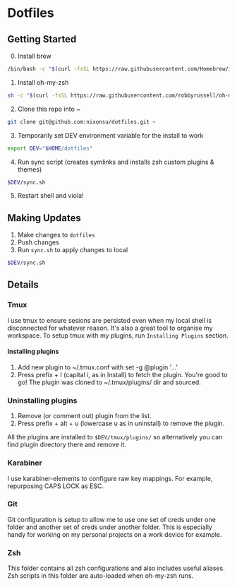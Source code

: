 # Dotfiles

## Getting Started

0. Install brew
```zsh
/bin/bash -c "$(curl -fsSL https://raw.githubusercontent.com/Homebrew/install/HEAD/install.sh)"
```

1. Install oh-my-zsh

```zsh
sh -c "$(curl -fsSL https://raw.githubusercontent.com/robbyrussell/oh-my-zsh/master/tools/install.sh)"
```

2. Clone this repo into ~
```zsh
git clone git@github.com:nixonsu/dotfiles.git ~
```

3. Temporarily set DEV environment variable for the install to work
```zsh
export DEV="$HOME/dotfiles"
```

4. Run sync script (creates symlinks and installs zsh custom plugins & themes)
```zsh
$DEV/sync.sh
```

5. Restart shell and viola!

## Making Updates
1. Make changes to `dotfiles`
2. Push changes
2. Run `sync.sh` to apply changes to local
```zsh
$DEV/sync.sh
```


## Details
### Tmux
I use tmux to ensure sesions are persisted even when my local shell is disconnected for whatever reason. It's also a great tool to organise my workspace. To setup tmux with my plugins, run `Installing Plugins` section.

#### Installing plugins
1. Add new plugin to ~/.tmux.conf with set -g @plugin '...'
2. Press prefix + I (capital i, as in Install) to fetch the plugin.
You're good to go! The plugin was cloned to ~/.tmux/plugins/ dir and sourced.

### Uninstalling plugins
1. Remove (or comment out) plugin from the list.
2. Press prefix + alt + u (lowercase u as in uninstall) to remove the plugin.

All the plugins are installed to `$DEV/tmux/plugins/` so alternatively you can find plugin directory there and remove it.

### Karabiner
I use karabiner-elements to configure raw key mappings. For example, repurposing CAPS LOCK as ESC.

### Git
Git configuration is setup to allow me to use one set of creds under one folder and another set of creds under another folder. This is especially handy for working on my personal projects on a work device for example.

### Zsh
This folder contains all zsh configurations and also includes useful aliases. Zsh scripts in this folder are auto-loaded when oh-my-zsh runs.

